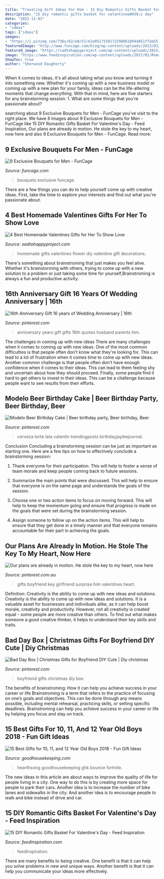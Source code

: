 ```yaml
---
title: "Traveling Gift Ideas For Him - 15 Diy Romantic Gifts Basket For Valentine&#039;s Day"
description: "15 diy romantic gifts basket for valentine&#039;s day"
date: "2022-11-03"
categories:
- "ideas"
tags: ["ideas"]
images:
- "https://i.pinimg.com/736x/62/e0/51/62e05175581722988610944851ffeb55.jpg"
featuredImage: "http://www.funcage.com/blog/wp-content/uploads/2013/03/Exclusive-Bouquets-for-Men-003.jpg"
featured_image: "https://sadtohappyproject.com/wp-content/uploads/2015/01/homemade-valentines-day-gifts-her.jpg"
image: "https://www.feedinspiration.com/wp-content/uploads/2017/01/Romantic-Valentines-Day-Gifts-for-Him.jpg"
ShowToc: true
author: "Sherwood Daugherty"
---
```



When it comes to ideas, it's all about taking what you know and turning it into something new. Whether it's coming up with a new business model or coming up with a new plan for your family, ideas can be the life-altering moments that change everything. With that in mind, here are five starters for any brainstorming session: 1. What are some things that you're passionate about?

	

		
searching about 9 Exclusive Bouquets for Men - FunCage you've visit to the right place. We have 8 Images about 9 Exclusive Bouquets for Men - FunCage like 15 DIY Romantic Gifts Basket For Valentine&#039;s Day - Feed Inspiration, Our plans are already in motion. He stole the key to my heart, now here and also 9 Exclusive Bouquets for Men - FunCage. Read more:
		
    
## 9 Exclusive Bouquets For Men - FunCage

<img loading=lazy src="http://www.funcage.com/blog/wp-content/uploads/2013/03/Exclusive-Bouquets-for-Men-003.jpg" onerror="this.onerror=null;this.src='https://tse2.mm.bing.net/th?id=OIP.vBYvMEC6uSs-OIzvkYrhIgHaMa&amp;pid=15.1';" alt="9 Exclusive Bouquets for Men - FunCage">

_Source: funcage.com_

>bouquets exclusive funcage. 

	

There are a few things you can do to help yourself come up with creative ideas. First, take the time to explore your interests and find out what you're passionate about.

    
## 4 Best Homemade Valentines Gifts For Her To Show Love

<img loading=lazy src="https://sadtohappyproject.com/wp-content/uploads/2015/01/homemade-valentines-day-gifts-her.jpg" onerror="this.onerror=null;this.src='https://tse3.mm.bing.net/th?id=OIP.kwRfwdy4OsVyPyaMbP1scAAAAA&amp;pid=15.1';" alt="4 Best Homemade Valentines Gifts for Her To Show Love">

_Source: sadtohappyproject.com_

>homemade gifts valentines flower diy valentine gift decorations. 

	

There's something about brainstroming that just makes you feel alive. Whether it's brainstorming with others, trying to come up with a new solution to a problem or just taking some time for yourself,Brainstroming is always a fun and productive activity.

    
## 16th Anniversary Gift 16 Years Of Wedding Anniversary | 16th

<img loading=lazy src="https://i.pinimg.com/736x/f2/20/e4/f220e414019fe753717ee63c319d7e6a.jpg" onerror="this.onerror=null;this.src='https://tse1.mm.bing.net/th?id=OIP.Hx9XgM7sRLFq3b-EC5uq1AHaGy&amp;pid=15.1';" alt="16th Anniversary Gift 16 years of Wedding Anniversary | 16th">

_Source: pinterest.com_

>anniversary years gift gifts 16th quotes husband parents him. 

	

The challenges in coming up with new ideas
There are many challenges when it comes to coming up with new ideas. One of the most common difficulties is that people often don't know what they're looking for. This can lead to a lot of frustration when it comes time to come up with new ideas. Another common challenge is that people often don't have enough confidence when it comes to their ideas. This can lead to them feeling shy and uncertain about how they should proceed. Finally, some people find it hard to get others to invest in their ideas. This can be a challenge because people want to see results from their efforts.

    
## Modelo Beer Birthday Cake | Beer Birthday Party, Beer Birthday, Beer

<img loading=lazy src="https://i.pinimg.com/736x/79/5e/75/795e758c0fd044a287d9247841f7008e.jpg" onerror="this.onerror=null;this.src='https://tse4.mm.bing.net/th?id=OIP.hp1rlhCmr4THKzXnBPBNSQHaJ3&amp;pid=15.1';" alt="Modelo Beer Birthday Cake | Beer birthday party, Beer birthday, Beer">

_Source: pinterest.com_

>cerveza torte lata valentín trendingposts birthdayjayleejournal. 

	

Conclusion
Concluding a brainstorming session can be just as important as starting one. Here are a few tips on how to effectively conclude a brainstorming session:
1. Thank everyone for their participation. This will help to foster a sense of team morale and keep people coming back to future sessions.

2. Summarize the main points that were discussed. This will help to ensure that everyone is on the same page and understands the goals of the session.

3. Choose one or two action items to focus on moving forward. This will help to keep the momentum going and ensure that progress is made on the goals that were set during the brainstorming session.

4. Assign someone to follow up on the action items. This will help to ensure that they get done in a timely manner and that everyone remains accountable for their part in achieving the goals.

    
## Our Plans Are Already In Motion. He Stole The Key To My Heart, Now Here

<img loading=lazy src="https://i.pinimg.com/736x/89/cf/78/89cf78e3a626b01acd4f3a065a81c410--boyfriend-surprises-surprise-boyfriend.jpg" onerror="this.onerror=null;this.src='https://tse1.mm.bing.net/th?id=OIP.b1vK6v2dKXHdyEq0Xbb6xQHaJ3&amp;pid=15.1';" alt="Our plans are already in motion. He stole the key to my heart, now here">

_Source: pinterest.com.au_

>gifts boyfriend key girlfriend surprise him valentines heart. 

	

Definition: Creativity is the ability to come up with new ideas and solutions.
Creativity is the ability to come up with new ideas and solutions. It is a valuable asset for businesses and individuals alike, as it can help boost morale, creativity and productivity. However, not all creativity is created equal - some people are more creative than others. To find out what makes someone a good creative thinker, it helps to understand their key skills and traits.

    
## Bad Day Box | Christmas Gifts For Boyfriend DIY Cute | Diy Christmas

<img loading=lazy src="https://i.pinimg.com/736x/62/e0/51/62e05175581722988610944851ffeb55.jpg" onerror="this.onerror=null;this.src='https://tse1.mm.bing.net/th?id=OIP.GTzPpXphI9PswwEspLa3aQHaJ4&amp;pid=15.1';" alt="Bad Day Box | Christmas Gifts for Boyfriend DIY Cute | Diy christmas">

_Source: pinterest.com_

>boyfriend gifts christmas diy box. 

	

The benefits of brainstroming: How it can help you achieve success in your career or life
Brainstroming is a term that refers to the practice of focusing on one’s goals and objectives. This can be done through any means possible, including mental rehearsal, practicing skills, or setting specific deadlines. Brainstroming can help you achieve success in your career or life by helping you focus and stay on track.

    
## 15 Best Gifts For 10, 11, And 12 Year Old Boys 2018 - Fun Gift Ideas

<img loading=lazy src="https://hips.hearstapps.com/ghk.h-cdn.co/assets/17/39/bbopbuddy.jpg?crop=1xw:0.9997706422018349xh;center,top&amp;resize=768:*" onerror="this.onerror=null;this.src='https://tse4.mm.bing.net/th?id=OIP.dFxXJ-xEpL-sXaXCHywHrQHaLH&amp;pid=15.1';" alt="15 Best Gifts for 10, 11, and 12 Year Old Boys 2018 - Fun Gift Ideas">

_Source: goodhousekeeping.com_

>hearthsong goodhousekeeping ghk bounce fortnite. 

	

The new ideas in this article are about ways to improve the quality of life for people living in a city. One way to do this is by creating more space for people to park their cars. Another idea is to increase the number of bike lanes and sidewalks in the city. And another idea is to encourage people to walk and bike instead of drive and car.

    
## 15 DIY Romantic Gifts Basket For Valentine&#039;s Day - Feed Inspiration

<img loading=lazy src="https://www.feedinspiration.com/wp-content/uploads/2017/01/Romantic-Valentines-Day-Gifts-for-Him.jpg" onerror="this.onerror=null;this.src='https://tse3.mm.bing.net/th?id=OIP.hfXVpLIR0k6h4_TtaSB1-wHaLH&amp;pid=15.1';" alt="15 DIY Romantic Gifts Basket For Valentine&#039;s Day - Feed Inspiration">

_Source: feedinspiration.com_

>feedinspiration. 

	

There are many benefits to being creative. One benefit is that it can help you solve problems in new and unique ways. Another benefit is that it can help you communicate your ideas more effectively.

